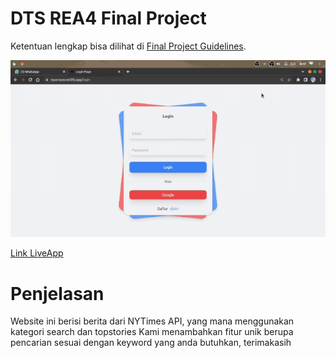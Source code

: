 # DTS REA4 Final Project

Ketentuan lengkap bisa dilihat di [Final Project Guidelines](https://docs.google.com/document/d/122KyWNQ4xxU4aFwWbM4vIfH7LM4AH2CZEZa3YsEHjCk). 


![](./2022-10-27-09-17-40.gif)


[Link LiveApp](https://nyus-nyos.netlify.app/)

# Penjelasan
Website ini berisi berita dari NYTimes API, yang mana menggunakan kategori search dan topstories
Kami menambahkan fitur unik berupa pencarian sesuai dengan keyword yang anda butuhkan, terimakasih 
